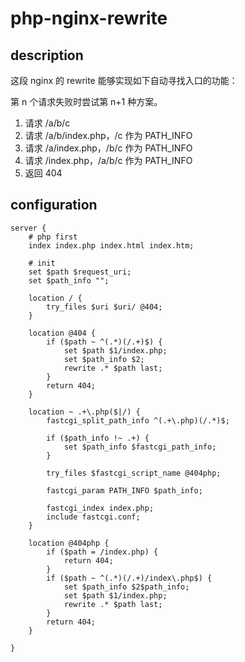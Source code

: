 # php-nginx-rewrite

## description

这段 nginx 的 rewrite 能够实现如下自动寻找入口的功能：

第 n 个请求失败时尝试第 n+1 种方案。

1. 请求 /a/b/c
2. 请求 /a/b/index.php，/c 作为 PATH_INFO
3. 请求 /a/index.php，/b/c 作为 PATH_INFO
4. 请求 /index.php，/a/b/c 作为 PATH_INFO
5. 返回 404


## configuration

```nginx
server {
    # php first
    index index.php index.html index.htm;

    # init
    set $path $request_uri;
    set $path_info "";
        
    location / {
        try_files $uri $uri/ @404;
    }

    location @404 {
        if ($path ~ ^(.*)(/.+)$) {
            set $path $1/index.php;
            set $path_info $2;
            rewrite .* $path last;
        }
        return 404;
    }

    location ~ .+\.php($|/) {
        fastcgi_split_path_info ^(.+\.php)(/.*)$;
        
        if ($path_info !~ .+) {
            set $path_info $fastcgi_path_info;
        }

        try_files $fastcgi_script_name @404php;
        
        fastcgi_param PATH_INFO $path_info;

        fastcgi_index index.php;
        include fastcgi.conf;
    }

    location @404php {
        if ($path = /index.php) {
            return 404;
        }
        if ($path ~ ^(.*)(/.+)/index\.php$) {
            set $path_info $2$path_info;
            set $path $1/index.php;
            rewrite .* $path last;
        }
        return 404;
    }

}

```
